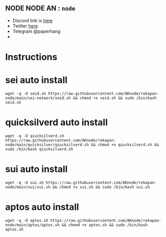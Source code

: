 ## NODE NODE AN : `node`
- Discord link is [here](https://discord.gg/mSecguCyht)
- Twitter [here](https://twitter.com/rehan_ssf)
- Telegram @paperhang
- 
# Instructions

# sei auto install
```
wget -q -O seid.sh https://raw.githubusercontent.com/AKnode/rekapan-node/main/sei-network/seid.sh && chmod +x seid.sh && sudo /bin/bash seid.sh
```
# quicksilverd auto install
```
wget -q -O qiucksilverd.sh https://raw.githubusercontent.com/AKnode/rekapan-node/main/quicksilver/qiucksilverd.sh && chmod +x qiucksilverd.sh && sudo /bin/bash qiucksilverd.sh
```
# sui auto install
```
wget -q -O sui.sh https://raw.githubusercontent.com/AKnode/rekapan-node/main/sui/sui.sh && chmod +x sui.sh && sudo /bin/bash sui.sh
```
# aptos auto install
```
wget -q -O aptos.sh https://raw.githubusercontent.com/AKnode/rekapan-node/main/aptos/aptos.sh && chmod +x aptos.sh && sudo /bin/bash aptos.sh
```
